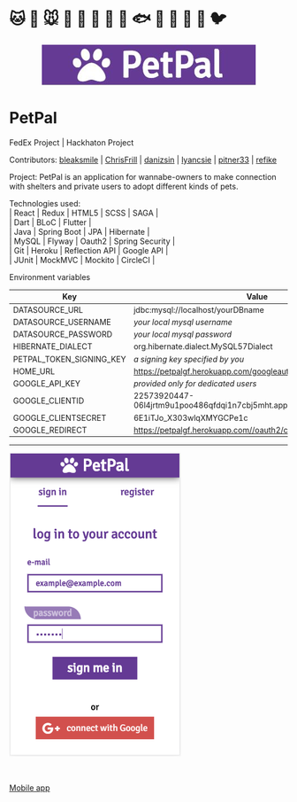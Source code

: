  # :cat: :dog: :mouse: :koala: :pig: :wolf: :baby_chick: :penguin: :fish: :hamster: :chicken: :octopus: :rabbit: :bird:


<p align="center">
   <img src="readmepics/petpal.JPG">
</p>

# PetPal
FedEx Project | Hackhaton Project 

Contributors: 
[bleaksmile](https://github.com/bleaksmile) | [ChrisFrill](https://github.com/chrisfrill) | [danizsin](https://github.com/danizsin) | [lyancsie](https://github.com/lyancsie) | [pitner33](https://github.com/pitner33) | [refike](https://github.com/refike) 

Project: PetPal is an application for wannabe-owners to make connection with shelters and private users to adopt different kinds of pets.

Technologies used:
<br>
| React | Redux | HTML5 | SCSS | SAGA |
<br>
| Dart  | BLoC | Flutter |
<br>
| Java | Spring Boot | JPA | Hibernate | 
<br>
| MySQL | Flyway | Oauth2 | Spring Security | 
<br>
| Git | Heroku | Reflection API | Google API |
<br>
| JUnit | MockMVC | Mockito | CircleCI |

Environment variables 

| Key | Value |
| --- | ----- | 
|DATASOURCE_URL | jdbc:mysql://localhost/yourDBname |
|DATASOURCE_USERNAME | *your local mysql username* |
|DATASOURCE_PASSWORD | *your local mysql password* |
|HIBERNATE_DIALECT | org.hibernate.dialect.MySQL57Dialect|
|PETPAL_TOKEN_SIGNING_KEY | *a signing key specified by you* |
|HOME_URL | https://petpalgf.herokuapp.com/googleauth |
|GOOGLE_API_KEY | *provided only for dedicated users* |
|GOOGLE_CLIENTID | 22573920447-06l4jrtm9u1poo486qfdqi1n7cbj5mht.apps.googleusercontent.com |
|GOOGLE_CLIENTSECRET | 6E1iTJo_X303wlqXMYGCPe1c |
|GOOGLE_REDIRECT | https://petpalgf.herokuapp.com//oauth2/callback/google |

_________________________________________________________________


![alt text](readmepics/screenshot.png)

<br>

[Mobile app](https://github.com/ChrisFrill/petpal)




